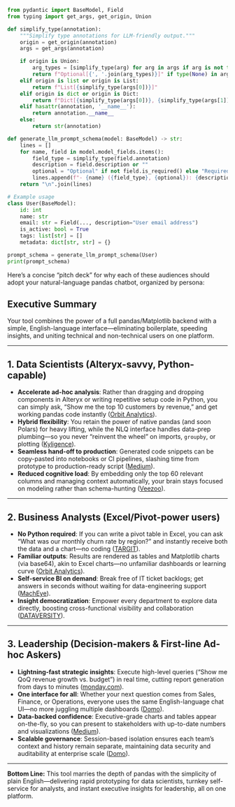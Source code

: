 ```python
from pydantic import BaseModel, Field
from typing import get_args, get_origin, Union

def simplify_type(annotation):
    """Simplify type annotations for LLM-friendly output."""
    origin = get_origin(annotation)
    args = get_args(annotation)

    if origin is Union:
        arg_types = [simplify_type(arg) for arg in args if arg is not type(None)]
        return f"Optional[{', '.join(arg_types)}]" if type(None) in args else ', '.join(arg_types)
    elif origin is list or origin is List:
        return f"List[{simplify_type(args[0])}]"
    elif origin is dict or origin is Dict:
        return f"Dict[{simplify_type(args[0])}, {simplify_type(args[1])}]"
    elif hasattr(annotation, '__name__'):
        return annotation.__name__
    else:
        return str(annotation)

def generate_llm_prompt_schema(model: BaseModel) -> str:
    lines = []
    for name, field in model.model_fields.items():
        field_type = simplify_type(field.annotation)
        description = field.description or ""
        optional = "Optional" if not field.is_required() else "Required"
        lines.append(f"- {name} ({field_type}, {optional}): {description}")
    return "\n".join(lines)

# Example usage
class User(BaseModel):
    id: int
    name: str
    email: str = Field(..., description="User email address")
    is_active: bool = True
    tags: list[str] = []
    metadata: dict[str, str] = {}

prompt_schema = generate_llm_prompt_schema(User)
print(prompt_schema)
```






Here’s a concise “pitch deck” for why each of these audiences should adopt your natural-language pandas chatbot, organized by persona:

## Executive Summary

Your tool combines the power of a full pandas/Matplotlib backend with a simple, English-language interface—eliminating boilerplate, speeding insights, and uniting technical and non-technical users on one platform.

---

## 1. Data Scientists (Alteryx-savvy, Python-capable)

* **Accelerate ad-hoc analysis**: Rather than dragging and dropping components in Alteryx or writing repetitive setup code in Python, you can simply ask, “Show me the top 10 customers by revenue,” and get working pandas code instantly ([Orbit Analytics][1]).
* **Hybrid flexibility**: You retain the power of native pandas (and soon Polars) for heavy lifting, while the NLQ interface handles data-prep plumbing—so you never “reinvent the wheel” on imports, `groupby`, or plotting ([Kyligence][2]).
* **Seamless hand-off to production**: Generated code snippets can be copy-pasted into notebooks or CI pipelines, slashing time from prototype to production-ready script ([Medium][3]).
* **Reduced cognitive load**: By embedding only the top 60 relevant columns and managing context automatically, your brain stays focused on modeling rather than schema-hunting ([Veezoo][4]).

---

## 2. Business Analysts (Excel/Pivot-power users)

* **No Python required**: If you can write a pivot table in Excel, you can ask “What was our monthly churn rate by region?” and instantly receive both the data and a chart—no coding ([TARGIT][5]).
* **Familiar outputs**: Results are rendered as tables and Matplotlib charts (via base64), akin to Excel charts—no unfamiliar dashboards or learning curve ([Orbit Analytics][1]).
* **Self-service BI on demand**: Break free of IT ticket backlogs; get answers in seconds without waiting for data-engineering support ([MachEye][6]).
* **Insight democratization**: Empower every department to explore data directly, boosting cross-functional visibility and collaboration ([DATAVERSITY][7]).

---

## 3. Leadership (Decision-makers & First-line Ad-hoc Askers)

* **Lightning-fast strategic insights**: Execute high-level queries (“Show me QoQ revenue growth vs. budget”) in real time, cutting report generation from days to minutes ([monday.com][8]).
* **One interface for all**: Whether your next question comes from Sales, Finance, or Operations, everyone uses the same English-language chat UI—no more juggling multiple dashboards ([Domo][9]).
* **Data-backed confidence**: Executive-grade charts and tables appear on-the-fly, so you can present to stakeholders with up-to-date numbers and visualizations ([Medium][10]).
* **Scalable governance**: Session-based isolation ensures each team’s context and history remain separate, maintaining data security and auditability at enterprise scale ([Domo][11]).

---

**Bottom Line:** This tool marries the depth of pandas with the simplicity of plain English—delivering rapid prototyping for data scientists, turnkey self-service for analysts, and instant executive insights for leadership, all on one platform.

[1]: https://www.orbitanalytics.com/blog/mastering-natural-language-query-transforming-data-analytics/?utm_source=chatgpt.com "Mastering Natural Language Query (NLQ) - Orbit Analytics"
[2]: https://kyligence.io/blog/natural-language-query-in-data-analytics/?utm_source=chatgpt.com "Natural Language Query in Analytics: Overview and Examples"
[3]: https://medium.com/%40black_hat7781/python-vs-alteryx-unveiling-the-best-tool-for-your-data-odyssey-a8ca928db4ad?utm_source=chatgpt.com "Python vs Alteryx: Unveiling the Best Tool for Your Data Odyssey"
[4]: https://veezoo.com/blog/natural-language-query-nlq-in-business-intelligence-history-and-comparison/?utm_source=chatgpt.com "Natural Language Query (NLQ) in BI: A brief history and comparison"
[5]: https://www.targit.com/en/blog/benefits-of-self-service-analytics?utm_source=chatgpt.com "Discover Five Benefits of Self-Service Analytics - TARGIT Blog"
[6]: https://www.macheye.com/blog/7-major-benefits-of-self-service-analytics/?utm_source=chatgpt.com "7 Major Benefits of Self Service Analytics | MachEye"
[7]: https://www.dataversity.net/self-service-analytics-pros-and-cons/?utm_source=chatgpt.com "Self-Service Analytics: Pros and Cons - DATAVERSITY"
[8]: https://monday.com/blog/project-management/how-executive-dashboards-help-leaders-make-informed-decisions-with-confidence/?utm_source=chatgpt.com "Executive Dashboards: Make Fast, Smart Business Decisions"
[9]: https://www.domo.com/learn/article/everything-you-need-to-know-about-executive-dashboards?utm_source=chatgpt.com "Everything you need to know about executive dashboards - Domo"
[10]: https://medium.com/%40tyler_48883/creating-executive-dashboards-that-drive-decision-making-bb92172bc2e5?utm_source=chatgpt.com "Creating Executive Dashboards That Drive Decision Making - Medium"
[11]: https://www.domo.com/glossary/what-is-self-service-analytics?utm_source=chatgpt.com "What is self-service analytics? - Domo"
